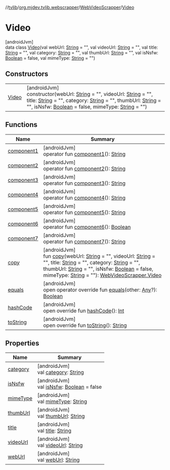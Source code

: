 //[tvlib](../../../../index.md)/[org.mjdev.tvlib.webscrapper](../../index.md)/[WebVideoScrapper](../index.md)/[Video](index.md)

# Video

[androidJvm]\
data class [Video](index.md)(val webUrl: [String](https://kotlinlang.org/api/latest/jvm/stdlib/kotlin/-string/index.html) = &quot;&quot;, val videoUrl: [String](https://kotlinlang.org/api/latest/jvm/stdlib/kotlin/-string/index.html) = &quot;&quot;, val title: [String](https://kotlinlang.org/api/latest/jvm/stdlib/kotlin/-string/index.html) = &quot;&quot;, val category: [String](https://kotlinlang.org/api/latest/jvm/stdlib/kotlin/-string/index.html) = &quot;&quot;, val thumbUrl: [String](https://kotlinlang.org/api/latest/jvm/stdlib/kotlin/-string/index.html) = &quot;&quot;, val isNsfw: [Boolean](https://kotlinlang.org/api/latest/jvm/stdlib/kotlin/-boolean/index.html) = false, val mimeType: [String](https://kotlinlang.org/api/latest/jvm/stdlib/kotlin/-string/index.html) = &quot;&quot;)

## Constructors

| | |
|---|---|
| [Video](-video.md) | [androidJvm]<br>constructor(webUrl: [String](https://kotlinlang.org/api/latest/jvm/stdlib/kotlin/-string/index.html) = &quot;&quot;, videoUrl: [String](https://kotlinlang.org/api/latest/jvm/stdlib/kotlin/-string/index.html) = &quot;&quot;, title: [String](https://kotlinlang.org/api/latest/jvm/stdlib/kotlin/-string/index.html) = &quot;&quot;, category: [String](https://kotlinlang.org/api/latest/jvm/stdlib/kotlin/-string/index.html) = &quot;&quot;, thumbUrl: [String](https://kotlinlang.org/api/latest/jvm/stdlib/kotlin/-string/index.html) = &quot;&quot;, isNsfw: [Boolean](https://kotlinlang.org/api/latest/jvm/stdlib/kotlin/-boolean/index.html) = false, mimeType: [String](https://kotlinlang.org/api/latest/jvm/stdlib/kotlin/-string/index.html) = &quot;&quot;) |

## Functions

| Name | Summary |
|---|---|
| [component1](component1.md) | [androidJvm]<br>operator fun [component1](component1.md)(): [String](https://kotlinlang.org/api/latest/jvm/stdlib/kotlin/-string/index.html) |
| [component2](component2.md) | [androidJvm]<br>operator fun [component2](component2.md)(): [String](https://kotlinlang.org/api/latest/jvm/stdlib/kotlin/-string/index.html) |
| [component3](component3.md) | [androidJvm]<br>operator fun [component3](component3.md)(): [String](https://kotlinlang.org/api/latest/jvm/stdlib/kotlin/-string/index.html) |
| [component4](component4.md) | [androidJvm]<br>operator fun [component4](component4.md)(): [String](https://kotlinlang.org/api/latest/jvm/stdlib/kotlin/-string/index.html) |
| [component5](component5.md) | [androidJvm]<br>operator fun [component5](component5.md)(): [String](https://kotlinlang.org/api/latest/jvm/stdlib/kotlin/-string/index.html) |
| [component6](component6.md) | [androidJvm]<br>operator fun [component6](component6.md)(): [Boolean](https://kotlinlang.org/api/latest/jvm/stdlib/kotlin/-boolean/index.html) |
| [component7](component7.md) | [androidJvm]<br>operator fun [component7](component7.md)(): [String](https://kotlinlang.org/api/latest/jvm/stdlib/kotlin/-string/index.html) |
| [copy](copy.md) | [androidJvm]<br>fun [copy](copy.md)(webUrl: [String](https://kotlinlang.org/api/latest/jvm/stdlib/kotlin/-string/index.html) = &quot;&quot;, videoUrl: [String](https://kotlinlang.org/api/latest/jvm/stdlib/kotlin/-string/index.html) = &quot;&quot;, title: [String](https://kotlinlang.org/api/latest/jvm/stdlib/kotlin/-string/index.html) = &quot;&quot;, category: [String](https://kotlinlang.org/api/latest/jvm/stdlib/kotlin/-string/index.html) = &quot;&quot;, thumbUrl: [String](https://kotlinlang.org/api/latest/jvm/stdlib/kotlin/-string/index.html) = &quot;&quot;, isNsfw: [Boolean](https://kotlinlang.org/api/latest/jvm/stdlib/kotlin/-boolean/index.html) = false, mimeType: [String](https://kotlinlang.org/api/latest/jvm/stdlib/kotlin/-string/index.html) = &quot;&quot;): [WebVideoScrapper.Video](index.md) |
| [equals](../../../org.mjdev.tvlib.webscrapper.select/-element-not-found-exception/index.md#585090901%2FFunctions%2F-1596939238) | [androidJvm]<br>open operator override fun [equals](../../../org.mjdev.tvlib.webscrapper.select/-element-not-found-exception/index.md#585090901%2FFunctions%2F-1596939238)(other: [Any](https://kotlinlang.org/api/latest/jvm/stdlib/kotlin/-any/index.html)?): [Boolean](https://kotlinlang.org/api/latest/jvm/stdlib/kotlin/-boolean/index.html) |
| [hashCode](../../../org.mjdev.tvlib.webscrapper.select/-element-not-found-exception/index.md#1794629105%2FFunctions%2F-1596939238) | [androidJvm]<br>open override fun [hashCode](../../../org.mjdev.tvlib.webscrapper.select/-element-not-found-exception/index.md#1794629105%2FFunctions%2F-1596939238)(): [Int](https://kotlinlang.org/api/latest/jvm/stdlib/kotlin/-int/index.html) |
| [toString](../../../org.mjdev.tvlib.webscrapper.select/-element-not-found-exception/index.md#1616463040%2FFunctions%2F-1596939238) | [androidJvm]<br>open override fun [toString](../../../org.mjdev.tvlib.webscrapper.select/-element-not-found-exception/index.md#1616463040%2FFunctions%2F-1596939238)(): [String](https://kotlinlang.org/api/latest/jvm/stdlib/kotlin/-string/index.html) |

## Properties

| Name | Summary |
|---|---|
| [category](category.md) | [androidJvm]<br>val [category](category.md): [String](https://kotlinlang.org/api/latest/jvm/stdlib/kotlin/-string/index.html) |
| [isNsfw](is-nsfw.md) | [androidJvm]<br>val [isNsfw](is-nsfw.md): [Boolean](https://kotlinlang.org/api/latest/jvm/stdlib/kotlin/-boolean/index.html) = false |
| [mimeType](mime-type.md) | [androidJvm]<br>val [mimeType](mime-type.md): [String](https://kotlinlang.org/api/latest/jvm/stdlib/kotlin/-string/index.html) |
| [thumbUrl](thumb-url.md) | [androidJvm]<br>val [thumbUrl](thumb-url.md): [String](https://kotlinlang.org/api/latest/jvm/stdlib/kotlin/-string/index.html) |
| [title](title.md) | [androidJvm]<br>val [title](title.md): [String](https://kotlinlang.org/api/latest/jvm/stdlib/kotlin/-string/index.html) |
| [videoUrl](video-url.md) | [androidJvm]<br>val [videoUrl](video-url.md): [String](https://kotlinlang.org/api/latest/jvm/stdlib/kotlin/-string/index.html) |
| [webUrl](web-url.md) | [androidJvm]<br>val [webUrl](web-url.md): [String](https://kotlinlang.org/api/latest/jvm/stdlib/kotlin/-string/index.html) |
